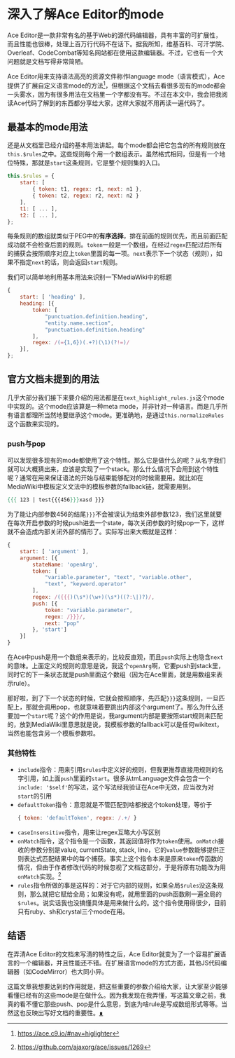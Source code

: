 # 深入了解Ace Editor的mode

Ace Editor是一款非常有名的基于Web的源代码编辑器，具有丰富的可扩展性，而且性能也很棒，处理上百万行代码不在话下。据我所知，维基百科、可汗学院、Overleaf、CodeCombat等知名网站都在使用这款编辑器。不过，它也有一个大问题就是文档写得非常简陋。

Ace Editor用来支持语法高亮的资源文件称作language mode（语言模式），Ace提供了扩展自定义语言mode的方法[^modedoc]，但根据这个文档去看很多现有的mode都会一头雾水，因为有很多用法在文档里一个字都没有写。不过在本文中，我会把我阅读Ace代码了解到的东西都分享给大家，这样大家就不用再读一遍代码了。

[^modedoc]: https://ace.c9.io/#nav=higlighter

## 最基本的mode用法

还是从文档里已经介绍的基本用法讲起。每个mode都会把它包含的所有规则放在`this.$rules`之中。这些规则每个用一个数组表示。虽然格式相同，但是有一个地位特殊，那就是`start`这条规则，它是整个规则集的入口。

```js
this.$rules = {
    start: [
        { token: t1, regex: r1, next: n1 },
        { token: t2, regex: r2, next: n2 }
    ],
    t1: [ ... ],
    t2: [ ... ],
};
```

每条规则的数组就类似于PEG中的**有序选择**，排在前面的规则优先，而且前面匹配成功就不会检查后面的规则。`token`一般是一个数组，在经过`regex`匹配过后所有的捕获会按照顺序对应上`token`里面的每一项。`next`表示下一个状态（规则），如果不指定`next`的话，则会返回`start`规则。

我们可以简单地利用基本用法来识别一下MediaWiki中的标题

```js
{
    start: [ 'heading' ],
    heading: [{
        token: [
            "punctuation.definition.heading",
            "entity.name.section",
            "punctuation.definition.heading"
        ],
        regex: /(={1,6})(.+?)(\1)(?!=)/
    }],
};
```

## 官方文档未提到的用法

几乎大部分我们接下来要介绍的用法都是在`text_highlight_rules.js`这个mode中实现的。这个mode应该算是一种meta mode，并非针对一种语言。而是几乎所有语言都理所当然地要继承这个mode。更准确地，是通过`this.normalizeRules`这个函数来实现的。

### push与pop

可以发现很多现有的mode都使用了这个特性。那么它是做什么的呢？从名字我们就可以大概猜出来，应该是实现了一个stack。那么什么情况下会用到这个特性呢？通常在用来保证语法的开始与结束能够配对的时候需要用。就比如在MediaWiki中模板定义文法中的模板参数的fallback链，就需要用到。

```mediawiki
{{{ 123 | test{{{456}}}xasd }}}
```

为了能让内部参数456的结尾`}}}`不会被误认为结束外部参数123，我们这里就要在每次开启参数的时候push进去一个state，每次关闭参数的时候pop一下，这样就不会造成内部关闭外部的情形了。实际写出来大概就是这样：

```js
{
    start: [ 'argument' ],
    argument: [{
        stateName: 'openArg',
        token: [
            "variable.parameter", "text", "variable.other",
            "text", "keyword.operator"
        ],
        regex: /({{{)(\s*)(\w+)(\s*)((?:\|)?)/,
        push: [{
            token: "variable.parameter",
            regex: /}}}/,
            next: "pop"
        }, 'start']
    }]
}
```

在Ace中push是用一个数组来表示的，比较反直观，而且`push`实际上也隐含`next`的意味。上面定义的规则的意思是说，我这个`openArg`啊，它要push到stack里，同时它的下一条状态就是push里面这个数组（因为在Ace里面，就是用数组来表示rule）。

那好啦，到了下一个状态的时候，它就会按照顺序，先匹配`}}}`这条规则，一旦匹配上，那就会调用pop，也就意味着要跳出内部这个argument了。那么为什么还要加一个`start`呢？这个的作用是说，我argument内部是要按照start规则来匹配的，放到MediaWiki里意思就是说，我模板参数的fallback可以是任何wikitext，当然也能包含另一个模板参数啦。

### 其他特性

- `include`指令：用来引用`$rules`中定义好的规则，但我更推荐直接用规则的名字引用，如上面`push`里面的`start`。很多从tmLanguage文件会包含一个`include: '$self'`的写法，这个写法经我验证在Ace中无效，应当改为对`start`的引用
- `defaultToken`指令：意思就是不管匹配到啥都按这个token处理，等价于
  ```js
  { token: 'defaultToken', regex: /.+/ }
  ```
- `caseInsensitive`指令，用来让regex互略大小写区别
- `onMatch`指令，这个指令是一个函数，其返回值将作为`token`使用。`onMatch`接收的参数分别是value, currentState, stack, line，它的`value`参数能够提供正则表达式匹配结果中的每个捕获。事实上这个指令本来是原来`token`传函数的情况，但由于作者修改代码的时候忽视了文档这部分，于是将原有功能改为用`onMatch`实现。[^issue1269]
- `rules`指令所做的事是这样的：对于它内部的规则，如果全局`$rules`没这条规则，那么就把它赋给全局；如果没有呢，就用里面的push函数刷一遍全局的`$rules`。说实话我也没搞懂具体是用来做什么的。这个指令使用得很少，目前只有ruby、sh和crystal三个mode在用。

[^issue1269]: https://github.com/ajaxorg/ace/issues/1269

## 结语

在弄清Ace Editor的文档未写清的特性之后，Ace Editor就变为了一个容易扩展语言的一个编辑器，并且性能还不错。在扩展语言mode的方式方面，其他JS代码编辑器（如CodeMirror）也大同小异。

这篇文章我想要达到的作用就是，把这些重要的参数介绍给大家，让大家至少能够看懂已经有的这些mode是在做什么。因为我发现在我弄懂，写这篇文章之前，我真的看不懂它那些push、pop是什么意思，到底为啥rule是写成数组形式等等。当然这也反映出写好文档的重要性。[∎](../ "返回首页")